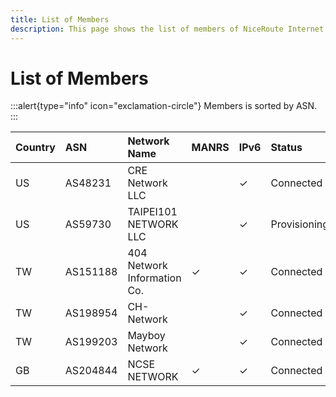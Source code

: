 ```yaml
---
title: List of Members
description: This page shows the list of members of NiceRoute Internet Exchange.
---
```


# List of Members

:::alert{type="info" icon="exclamation-circle"}
Members is sorted by ASN.
:::

| **Country**   | **ASN**   | **Network Name**            | **MANRS** | **IPv6** | **Status**     | **Join Date** |
|:--------------|:----------|:----------------------------|:----------|:---------|:---------------|:--------------|
| US            | AS48231   | CRE Network LLC             |           | ✓        | Connected      | 2021-10-14    |
| US            | AS59730   | TAIPEI101 NETWORK LLC       |           | ✓        | Provisioning   | 2021-10-14    |
| TW            | AS151188  | 404 Network Information Co. | ✓         | ✓        | Connected      | 2021-10-14    |
| TW            | AS198954  | CH-Network                  |           | ✓        | Connected      | 2021-10-14    |
| TW            | AS199203  | Mayboy Network              |           | ✓        | Connected      | 2021-10-14    |
| GB            | AS204844  | NCSE NETWORK                | ✓         | ✓        | Connected      | 2021-10-14    |


